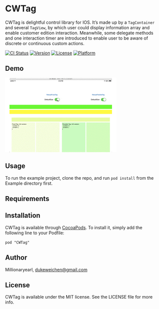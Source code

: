 # CWTag

CWTag is delightful control library for IOS. It’s made up by a `TagContainer` and several `TagView`, by which user could display information array and enable customer edition interaction. Meanwhile, some delegate methods and one interaction timer are introduced to enable user to be aware of discrete or continuous custom actions. 

[![CI Status](http://img.shields.io/travis/Millionaryearl/CWTag.svg?style=flat)](https://travis-ci.org/Millionaryearl/CWTag)
[![Version](https://img.shields.io/cocoapods/v/CWTag.svg?style=flat)](http://cocoadocs.org/docsets/CWTag)
[![License](https://img.shields.io/cocoapods/l/CWTag.svg?style=flat)](http://cocoadocs.org/docsets/CWTag)
[![Platform](https://img.shields.io/cocoapods/p/CWTag.svg?style=flat)](http://cocoadocs.org/docsets/CWTag)

## Demo
![BackgroundImage](https://raw.githubusercontent.com/Millionaryearl/CWTag/master/CWTag.gif)

## Usage

To run the example project, clone the repo, and run `pod install` from the Example directory first.

## Requirements

## Installation

CWTag is available through [CocoaPods](http://cocoapods.org). To install
it, simply add the following line to your Podfile:

    pod "CWTag"

## Author

Millionaryearl, dukeweichen@gmail.com

## License

CWTag is available under the MIT license. See the LICENSE file for more info.

